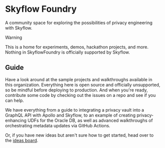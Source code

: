 # Skyflow Foundry

A community space for exploring the possibilities of privacy engineering with Skyflow.

> [!WARNING]  
> This is a home for experiments, demos, hackathon projects, and more.
> Nothing in SkyflowFoundry is officially supported by Skyflow.

## Guide

Have a look around at the sample projects and walkthroughs available in this organization. Everything here is open source and officially unsupported, so be mindful before deploying to production. And when you're ready, contribute some code by checking out the issues on a repo and see if you can help.

We have everything from a guide to integrating a privacy vault into a GraphQL API with Apollo and Skyflow, to an example of creating privacy-enhancing UDFs for the Oracle DB, as well as advanced walkthroughs of orchestrating metadata updates via GitHub Actions.

Or, if you have new ideas but aren't sure how to get started, head over to the [ideas board](/ideas_board#issues).
